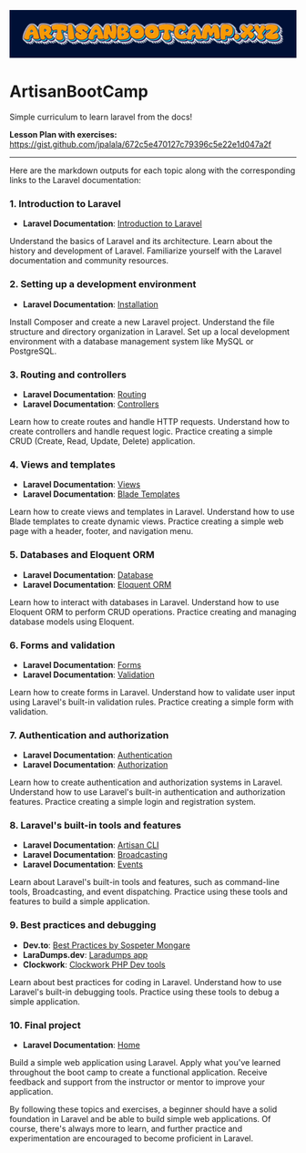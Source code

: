 ![ArtisanBootcamp](Artisanbootcamp-xyz-3-17-2024.png)

# ArtisanBootCamp

Simple curriculum to learn laravel from the docs!

**Lesson Plan with exercises:** https://gist.github.com/jpalala/672c5e470127c79396c5e22e1d047a2f
___

Here are the markdown outputs for each topic along with the corresponding links to the Laravel documentation:

### 1. Introduction to Laravel

- **Laravel Documentation**: [Introduction to Laravel](https://laravel.com/docs/introduction)
  
Understand the basics of Laravel and its architecture. Learn about the history and development of Laravel. Familiarize yourself with the Laravel documentation and community resources.

### 2. Setting up a development environment

- **Laravel Documentation**: [Installation](https://laravel.com/docs/installation)
  
Install Composer and create a new Laravel project. Understand the file structure and directory organization in Laravel. Set up a local development environment with a database management system like MySQL or PostgreSQL.

### 3. Routing and controllers

- **Laravel Documentation**: [Routing](https://laravel.com/docs/routing)
- **Laravel Documentation**: [Controllers](https://laravel.com/docs/controllers)
  
Learn how to create routes and handle HTTP requests. Understand how to create controllers and handle request logic. Practice creating a simple CRUD (Create, Read, Update, Delete) application.

### 4. Views and templates

- **Laravel Documentation**: [Views](https://laravel.com/docs/views)
- **Laravel Documentation**: [Blade Templates](https://laravel.com/docs/blade)
  
Learn how to create views and templates in Laravel. Understand how to use Blade templates to create dynamic views. Practice creating a simple web page with a header, footer, and navigation menu.

### 5. Databases and Eloquent ORM

- **Laravel Documentation**: [Database](https://laravel.com/docs/database)
- **Laravel Documentation**: [Eloquent ORM](https://laravel.com/docs/eloquent)
  
Learn how to interact with databases in Laravel. Understand how to use Eloquent ORM to perform CRUD operations. Practice creating and managing database models using Eloquent.

### 6. Forms and validation

- **Laravel Documentation**: [Forms](https://laravel.com/docs/validation)
- **Laravel Documentation**: [Validation](https://laravel.com/docs/validation)
  
Learn how to create forms in Laravel. Understand how to validate user input using Laravel's built-in validation rules. Practice creating a simple form with validation.

### 7. Authentication and authorization

- **Laravel Documentation**: [Authentication](https://laravel.com/docs/authentication)
- **Laravel Documentation**: [Authorization](https://laravel.com/docs/authorization)
  
Learn how to create authentication and authorization systems in Laravel. Understand how to use Laravel's built-in authentication and authorization features. Practice creating a simple login and registration system.

### 8. Laravel's built-in tools and features

- **Laravel Documentation**: [Artisan CLI](https://laravel.com/docs/artisan)
- **Laravel Documentation**: [Broadcasting](https://laravel.com/docs/broadcasting)
- **Laravel Documentation**: [Events](https://laravel.com/docs/events)
  
Learn about Laravel's built-in tools and features, such as command-line tools, Broadcasting, and event dispatching. Practice using these tools and features to build a simple application.

### 9. Best practices and debugging

  - **Dev.to**: [Best Practices by Sospeter Mongare](https://dev.to/msnmongare/laravel-best-practices-d37)
  - **LaraDumps.dev**: [Laradumps app](https://laradumps.dev/get-started/what-is-laradumps)
  - **Clockwork**: [Clockwork PHP Dev tools](https://github.com/itsgoingd/clockwork)

Learn about best practices for coding in Laravel. Understand how to use Laravel's built-in debugging tools. Practice using these tools to debug a simple application.

### 10. Final project

- **Laravel Documentation**: [Home](https://laravel.com/)
  
Build a simple web application using Laravel. Apply what you've learned throughout the boot camp to create a functional application. Receive feedback and support from the instructor or mentor to improve your application.

By following these topics and exercises, a beginner should have a solid foundation in Laravel and be able to build simple web applications. Of course, there's always more to learn, and further practice and experimentation are encouraged to become proficient in Laravel.

